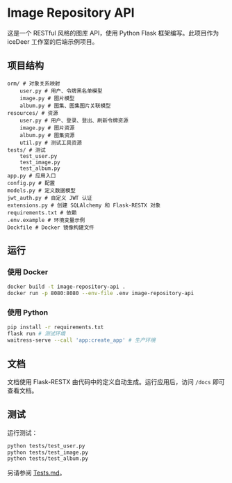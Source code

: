 # Image Repository API

这是一个 RESTful 风格的图库 API，使用 Python Flask 框架编写。此项目作为 iceDeer 工作室的后端示例项目。

## 项目结构

```
orm/ # 对象关系映射
    user.py # 用户、令牌黑名单模型
    image.py # 图片模型
    album.py # 图集、图集图片关联模型
resources/ # 资源
    user.py # 用户、登录、登出、刷新令牌资源
    image.py # 图片资源
    album.py # 图集资源
    util.py # 测试工具资源
tests/ # 测试
    test_user.py
    test_image.py
    test_album.py
app.py # 应用入口
config.py # 配置
models.py # 定义数据模型
jwt_auth.py # 自定义 JWT 认证
extensions.py # 创建 SQLAlchemy 和 Flask-RESTX 对象
requirements.txt # 依赖
.env.example # 环境变量示例
Dockfile # Docker 镜像构建文件
```

## 运行

### 使用 Docker

```bash
docker build -t image-repository-api .
docker run -p 8080:8080 --env-file .env image-repository-api
```

### 使用 Python

```bash
pip install -r requirements.txt
flask run # 测试环境
waitress-serve --call 'app:create_app' # 生产环境
```

## 文档

文档使用 Flask-RESTX 由代码中的定义自动生成。运行应用后，访问 `/docs` 即可查看文档。

## 测试
    
运行测试：

```bash
python tests/test_user.py
python tests/test_image.py
python tests/test_album.py
```

另请参阅 [Tests.md](tests.md)。